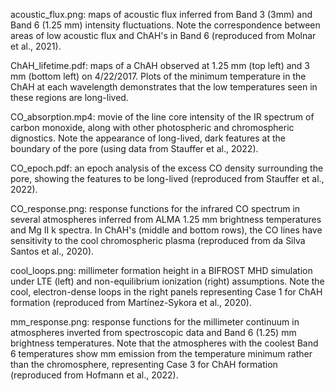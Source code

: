 acoustic_flux.png: maps of acoustic flux inferred from Band 3 (3mm) and Band 6 (1.25 mm) intensity fluctuations. Note the correspondence between areas of low acoustic flux and ChAH's in Band 6 (reproduced from Molnar et al., 2021).

ChAH_lifetime.pdf: maps of a ChAH observed at 1.25 mm (top left) and 3 mm (bottom left) on 4/22/2017. Plots of the minimum temperature in the ChAH at each wavelength demonstrates that the low temperatures seen in these regions are long-lived.

CO_absorption.mp4: movie of the line core intensity of the IR spectrum of carbon monoxide, along with other photospheric and chromospheric dignostics. Note the appearance of long-lived, dark features at the boundary of the pore (using data from Stauffer et al., 2022).

CO_epoch.pdf: an epoch analysis of the excess CO density surrounding the pore, showing the features to be long-lived (reproduced from Stauffer et al., 2022).

CO_response.png: response functions for the infrared CO spectrum in several atmospheres inferred from ALMA 1.25 mm brightness temperatures and Mg II k spectra. In ChAH's (middle and bottom rows), the CO lines have sensitivity to the cool chromospheric plasma (reproduced from da Silva Santos et al., 2020). 

cool_loops.png: millimeter formation height in a BIFROST MHD simulation under LTE (left) and non-equilibrium ionization (right) assumptions. Note the cool, electron-dense loops in the right panels representing Case 1 for ChAH formation (reproduced from Martínez-Sykora et al., 2020).

mm_response.png: response functions for the millimeter continuum in atmospheres inverted from spectroscopic data and Band 6 (1.25) mm brightness temperatures.  Note that the atmospheres with the coolest Band 6 temperatures show mm emission from the temperature minimum rather than the chromosphere, representing Case 3 for ChAH formation (reproduced from Hofmann et al., 2022). 
